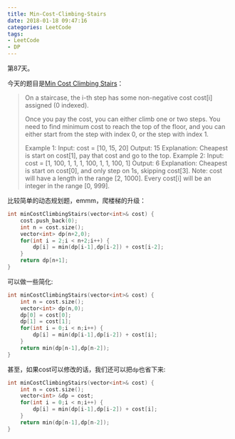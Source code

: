 ```yaml
---
title: Min-Cost-Climbing-Stairs
date: 2018-01-18 09:47:16
categories: LeetCode
tags:
- LeetCode
- DP
---
```


第87天。

今天的题目是[Min Cost Climbing Stairs](https://leetcode.com/problems/min-cost-climbing-stairs/description/)：

> On a staircase, the i-th step has some non-negative cost cost[i] assigned (0 indexed).
>
> Once you pay the cost, you can either climb one or two steps. You need to find minimum cost to reach the top of the floor, and you can either start from the step with index 0, or the step with index 1.
>
> Example 1:
> Input: cost = [10, 15, 20]
> Output: 15
> Explanation: Cheapest is start on cost[1], pay that cost and go to the top.
> Example 2:
> Input: cost = [1, 100, 1, 1, 1, 100, 1, 1, 100, 1]
> Output: 6
> Explanation: Cheapest is start on cost[0], and only step on 1s, skipping cost[3].
> Note:
> cost will have a length in the range [2, 1000].
> Every cost[i] will be an integer in the range [0, 999].

比较简单的动态规划题，emmm，爬楼梯的升级：

```c++
int minCostClimbingStairs(vector<int>& cost) {
    cost.push_back(0);
    int n = cost.size();
    vector<int> dp(n+2,0);
    for(int i = 2;i < n+2;i++) {
        dp[i] = min(dp[i-1],dp[i-2]) + cost[i-2];
    }
    return dp[n+1];
}
```

可以做一些简化:

```c++
int minCostClimbingStairs(vector<int>& cost) {
    int n = cost.size();
    vector<int> dp(n,0);
    dp[0] = cost[0];
    dp[1] = cost[1];
    for(int i = 0;i < n;i++) {
        dp[i] = min(dp[i-1],dp[i-2]) + cost[i];
    }
    return min(dp[n-1],dp[n-2]);
}
```

甚至，如果cost可以修改的话，我们还可以把`dp`也省下来:

```c++
int minCostClimbingStairs(vector<int>& cost) {
    int n = cost.size();
    vector<int> &dp = cost;
    for(int i = 0;i < n;i++) {
        dp[i] = min(dp[i-1],dp[i-2]) + cost[i];
    }
    return min(dp[n-1],dp[n-2]);
}
```